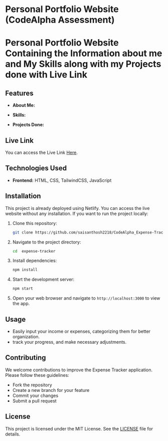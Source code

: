 # Personal Portfolio Website (CodeAlpha Assessment)

# Personal Portfolio Website Containing the Information about me and My Skills along with my Projects done with Live Link
## Features

- **About Me:** 

- **Skills:** 

- **Projects Done:** 

## Live Link

You can access the Live Link [Here](https://sai-santhosh-portfolio.netlify.app/).

## Technologies Used

- **Frontend:** HTML, CSS, TailwindCSS, JavaScript


## Installation

This project is already deployed using Netlify. You can access the live website without any installation. If you want to run the project locally:

1. Clone this repository:

    ```bash
    git clone https://github.com/saisanthosh2218/CodeAlpha_Expense-Tracker.git
    ```

2. Navigate to the project directory:

    ```bash
    cd  expense-tracker
    ```

3. Install dependencies:

    ```bash
    npm install
    ```

4. Start the development server:

    ```bash
    npm start
    ```

5. Open your web browser and navigate to `http://localhost:3000` to view the app.

## Usage

- Easily input your income or expenses, categorizing them for better organization.
- track your progress, and make necessary adjustments.

## Contributing

We welcome contributions to improve the Expense Tracker application. Please follow these guidelines:

- Fork the repository
- Create a new branch for your feature
- Commit your changes
- Submit a pull request

## License

This project is licensed under the MIT License. See the [LICENSE](LICENSE) file for details.
